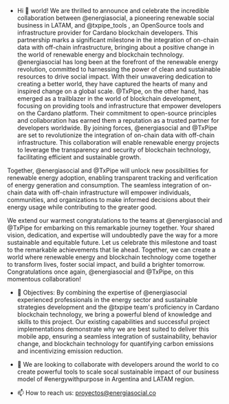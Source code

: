 - Hi 👋 world! We are thrilled to announce and celebrate the incredible collaboration between @energiasocial, a pioneering renewable social business in LATAM, and @txpipe_tools , an OpenSource tools and infrastructure provider for Cardano blockchain developers. This partnership marks a significant milestone in the integration of on-chain data with off-chain infrastructure, bringing about a positive change in the world of renewable energy and blockchain technology.
@energiasocial has long been at the forefront of the renewable energy revolution, committed to harnessing the power of clean and sustainable resources to drive social impact. With their unwavering dedication to creating a better world, they have captured the hearts of many and inspired change on a global scale.
@TxPipe, on the other hand, has emerged as a trailblazer in the world of blockchain development, focusing on providing tools and infrastructure that empower developers on the Cardano platform. Their commitment to open-source principles and collaboration has earned them a reputation as a trusted partner for developers worldwide.
By joining forces, @energiasocial and @TxPipe are set to revolutionize the integration of on-chain data with off-chain infrastructure. This collaboration will enable renewable energy projects to leverage the transparency and security of blockchain technology, facilitating efficient and sustainable growth.

Together, @energiasocial and @TxPipe will unlock new possibilities for renewable energy adoption, enabling transparent tracking and verification of energy generation and consumption. The seamless integration of on-chain data with off-chain infrastructure will empower individuals, communities, and organizations to make informed decisions about their energy usage while contributing to the greater good.

We extend our warmest congratulations to the teams at @energiasocial and @TxPipe for embarking on this remarkable journey together. Your shared vision, dedication, and expertise will undoubtedly pave the way for a more sustainable and equitable future.
Let us celebrate this milestone and toast to the remarkable achievements that lie ahead. Together, we can create a world where renewable energy and blockchain technology come together to transform lives, foster social impact, and build a brighter tomorrow.
Congratulations once again, @energiasocial and @TxPipe, on this momentous collaboration!

- 👀 Objectives: By combining the expertise of @energiasocial experienced professionals in the energy sector and sustainable strategies development and the @txpipe team's proficiency in Cardano blockchain technology, we bring a powerful blend of knowledge and skills to this project. Our existing capabilities and successful project implementations demonstrate why we are best suited to deliver this mobile app, ensuring a seamless integration of sustainability, behavior change, and blockchain technology for quantifying carbon emissions and incentivizing emission reduction.

- 💞️ We are looking to collaborate with developers around the world to co create powerful tools to scale  socal sustainable impact of our business model of #energywithpurpose in Argentina and LATAM region.

- 📫 How to reach us:
proyectos@energiasocial.co

<!---
energiasocial/energiasocial is a ✨ special ✨ repository because its `README.md` (this file) appears on your GitHub profile.
You can click the Preview link to take a look at your changes.
--->

